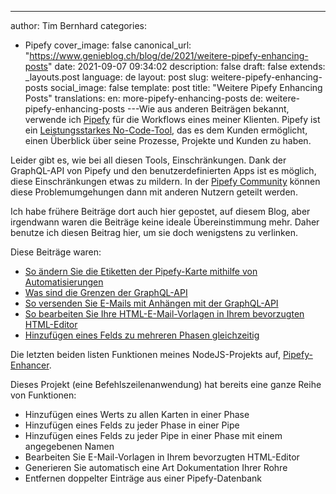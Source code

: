 ---
author: Tim Bernhard
categories:
  - Pipefy
cover_image: false
canonical_url: "https://www.genieblog.ch/blog/de/2021/weitere-pipefy-enhancing-posts"
date: 2021-09-07 09:34:02
description: false
draft: false
extends: _layouts.post
language: de
layout: post
slug: weitere-pipefy-enhancing-posts
social_image: false
template: post
title: "Weitere Pipefy Enhancing Posts"
translations:
  en: more-pipefy-enhancing-posts
  de: weitere-pipefy-enhancing-posts
---Wie aus anderen Beiträgen bekannt, verwende ich [Pipefy](https://app.pipefy.com/) für die Workflows eines meiner Klienten.
Pipefy ist ein [Leistungsstarkes No-Code-Tool](https://www.g2.com/products/pipefy/reviews/pipefy-review-4774554), das es dem Kunden ermöglicht, einen Überblick über seine Prozesse, Projekte und Kunden zu haben.

Leider gibt es, wie bei all diesen Tools, Einschränkungen.
Dank der GraphQL-API von Pipefy und den benutzerdefinierten Apps ist es möglich, diese Einschränkungen etwas zu mildern.
In der [Pipefy Community](https://community.pipefy.com/) können diese Problemumgehungen dann mit anderen Nutzern geteilt werden.

Ich habe frühere Beiträge dort auch hier gepostet, auf diesem Blog, aber irgendwann waren die Beiträge keine ideale Übereinstimmung mehr.
Daher benutze ich diesen Beitrag hier, um sie doch wenigstens zu verlinken.

Diese Beiträge waren:

- [So ändern Sie die Etiketten der Pipefy-Karte mithilfe von Automatisierungen](https://community.pipefy.com/tips-and-inspiration-45/how-to-change-labels-using-automations-1114)
- [Was sind die Grenzen der GraphQL-API](https://community.pipefy.com/customs-apps-integrations-75/what-are-the-graphql-api-limits-958)
- [So versenden Sie E-Mails mit Anhängen mit der GraphQL-API](https://community.pipefy.com/ask-a-question-78/how-do-i-use-an-api-uploaded-file-as-an-e-mail-attachment-using-the-api-983)
- [So bearbeiten Sie Ihre HTML-E-Mail-Vorlagen in Ihrem bevorzugten HTML-Editor](https://community.pipefy.com/tips-and-inspiration-45/how-to-edit-your-html-email-templates-in-your-favourite-html-editor-929)
- [Hinzufügen eines Felds zu mehreren Phasen gleichzeitig](https://community.pipefy.com/tips-and-inspiration-45/adding-a-field-to-multiple-phases-at-once-939)

Die letzten beiden listen Funktionen meines NodeJS-Projekts auf, [Pipefy-Enhancer](https://github.com/GenieTim/PipefyEnhancer).

Dieses Projekt (eine Befehlszeilenanwendung) hat bereits eine ganze Reihe von Funktionen:

- Hinzufügen eines Werts zu allen Karten in einer Phase
- Hinzufügen eines Felds zu jeder Phase in einer Pipe
- Hinzufügen eines Felds zu jeder Pipe in einer Phase mit einem angegebenen Namen
- Bearbeiten Sie E-Mail-Vorlagen in Ihrem bevorzugten HTML-Editor
- Generieren Sie automatisch eine Art Dokumentation Ihrer Rohre
- Entfernen doppelter Einträge aus einer Pipefy-Datenbank
